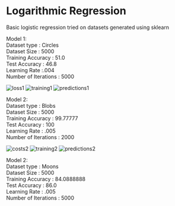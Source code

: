 # Logarithmic Regression

Basic logistic regression tried on datasets generated using sklearn

Model 1:  
Dataset type : Circles  
Dataset Size : 5000  
Training Accuracy : 51.0  
Test Accuracy : 46.8  
Learning Rate :.004  
Number of Iterations : 5000  

![loss1](https://user-images.githubusercontent.com/13309365/40877472-165cea3a-669f-11e8-9f78-1903cef43634.png)
![training1](https://user-images.githubusercontent.com/13309365/40877516-d72e5b0e-669f-11e8-8b9c-c2bebb71d150.png)
![predictions1](https://user-images.githubusercontent.com/13309365/40877517-d86ef9f6-669f-11e8-9f43-0a2993df9ef3.png)

Model 2:  
Dataset type : Blobs   
Dataset Size : 5000  
Training Accuracy : 99.77777    
Test Accuracy : 100  
Learning Rate : .005  
Number of Iterations : 2000  

![costs2](https://user-images.githubusercontent.com/13309365/40877533-37b4ed08-66a0-11e8-9058-a71343171d10.png)
![training2](https://user-images.githubusercontent.com/13309365/40877534-3943deae-66a0-11e8-8c49-cc92d08aa782.png)
![predictions2](https://user-images.githubusercontent.com/13309365/40877536-3aa1dcb0-66a0-11e8-822c-1d513a5714f7.png)

Model 2:  
Dataset type : Moons   
Dataset Size : 5000  
Training Accuracy : 84.0888888   
Test Accuracy : 86.0  
Learning Rate : .005  
Number of Iterations : 5000  
